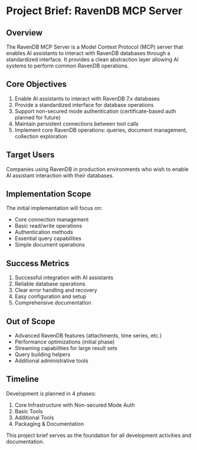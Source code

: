 # Project Brief: RavenDB MCP Server

## Overview

The RavenDB MCP Server is a Model Context Protocol (MCP) server that enables AI assistants to interact with RavenDB databases through a standardized interface. It provides a clean abstraction layer allowing AI systems to perform common RavenDB operations.

## Core Objectives

1. Enable AI assistants to interact with RavenDB 7.x databases
2. Provide a standardized interface for database operations
3. Support non-secured mode authentication (certificate-based auth planned for future)
4. Maintain persistent connections between tool calls
5. Implement core RavenDB operations: queries, document management, collection exploration

## Target Users

Companies using RavenDB in production environments who wish to enable AI assistant interaction with their databases.

## Implementation Scope

The initial implementation will focus on:

- Core connection management
- Basic read/write operations
- Authentication methods
- Essential query capabilities
- Simple document operations

## Success Metrics

1. Successful integration with AI assistants
2. Reliable database operations
3. Clear error handling and recovery
4. Easy configuration and setup
5. Comprehensive documentation

## Out of Scope

- Advanced RavenDB features (attachments, time series, etc.)
- Performance optimizations (initial phase)
- Streaming capabilities for large result sets
- Query building helpers
- Additional administrative tools

## Timeline

Development is planned in 4 phases:

1. Core Infrastructure with Non-secured Mode Auth
2. Basic Tools
3. Additional Tools
4. Packaging & Documentation

This project brief serves as the foundation for all development activities and documentation.
